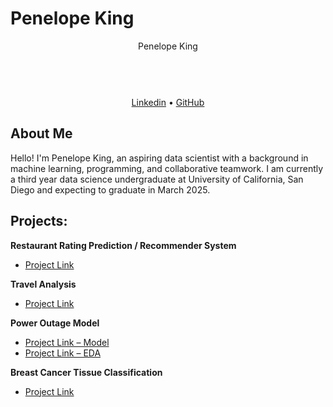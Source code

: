 <style> .table-wrapper { overflow-x: scroll; } </style>
# Penelope King
<div align="center">
  <header>Penelope King</header>
  <br>
  <a href="https://www.linkedin.com/in/penelopeking">Linkedin</a>
  •
  <a href="https://github.com/PenelopeKing">GitHub</a>
  <br>
  </div>
  
## About Me
Hello! I'm Penelope King, an aspiring data scientist with a background in machine learning, programming, and collaborative teamwork. I am currently a third year data science undergraduate at University of California, San Diego and expecting to graduate in March 2025.
  
## Projects: 
**Restaurant Rating Prediction / Recommender System**
* [Project Link](https://drive.google.com/file/d/1hPbwxCA0s6dhh3w1OPSqWd2b3721-QjR/view?usp=sharing)


**Travel Analysis**
* [Project Link](https://github.com/PenelopeKing/travel-analysis/)


**Power Outage Model**
* [Project Link – Model](https://penelopeking.github.io/power-outage-model/)
* [Project Link – EDA](https://garveyjli.github.io/power_outage_data_exploration/)


**Breast Cancer Tissue Classification**
* [Project Link](https://docs.google.com/document/d/1YcNiUjA0fLrgGRng0sdIQNWT0nPjU5gPZf15jxc1vWk/edit?usp=sharing)



